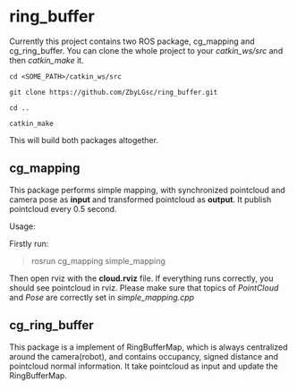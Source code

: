# ring_buffer

Currently this project contains two ROS package, cg_mapping and cg_ring_buffer. You can clone the whole project to your *catkin_ws/src* and then *catkin_make* it.

```
cd <SOME_PATH>/catkin_ws/src

git clone https://github.com/ZbyLGsc/ring_buffer.git

cd ..

catkin_make
```

This will build both packages altogether.


## cg_mapping
This package performs simple mapping, with synchronized pointcloud and camera pose as **input** and transformed pointcloud as **output**. It publish pointcloud every 0.5 second.

Usage:

Firstly run:
> rosrun cg_mapping simple_mapping

Then open rviz with the **cloud.rviz** file. If everything runs correctly, you should see pointcloud in rviz. Please make sure that topics of *PointCloud* and *Pose* are correctly set in *simple_mapping.cpp*

## cg_ring_buffer

This package is a implement of RingBufferMap, which is always centralized around the camera(robot), and contains occupancy, signed distance and pointcloud normal information. It take pointcloud as input and update the RingBufferMap. 
 
